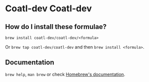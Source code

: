 # Coatl-dev Coatl-dev

## How do I install these formulae?
`brew install coatl-dev/coatl-dev/<formula>`

Or `brew tap coatl-dev/coatl-dev` and then `brew install <formula>`.

## Documentation
`brew help`, `man brew` or check [Homebrew's documentation](https://docs.brew.sh).
